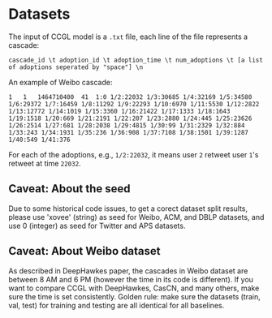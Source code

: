 # Datasets

The input of CCGL model is a `.txt` file, each line of the file represents a cascade:

```
cascade_id \t adoption_id \t adoption_time \t num_adoptions \t [a list of adoptions seperated by "space"] \n
```
An example of Weibo cascade:
```
1	1	1464710400	41	1:0 1/2:22032 1/3:30685 1/4:32169 1/5:34580 1/6:29372 1/7:16459 1/8:11292 1/9:22293 1/10:6970 1/11:5530 1/12:2822 1/13:12772 1/14:1019 1/15:3360 1/16:21422 1/17:1333 1/18:1643 1/19:1518 1/20:669 1/21:2191 1/22:207 1/23:2880 1/24:445 1/25:23626 1/26:2514 1/27:681 1/28:2038 1/29:4815 1/30:99 1/31:2329 1/32:884 1/33:243 1/34:1931 1/35:236 1/36:908 1/37:7108 1/38:1501 1/39:1287 1/40:549 1/41:376
```
For each of the adoptions, e.g., `1/2:22032`, it means user `2` retweet user `1`'s retweet at time `22032`. 

## Caveat: About the seed

Due to some historical code issues, to get a corect dataset split results, please use 'xovee' (string) as seed for Weibo, ACM, and DBLP datasets, and use 0 (integer) as seed for Twitter and APS datasets.

## Caveat: About Weibo dataset

As described in DeepHawkes paper, the cascades in Weibo dataset are between 8 AM and 6 PM (however the time in its code is different). If you want to compare CCGL with DeepHawkes, CasCN, and many others, make sure the time is set consistently. Golden rule: make sure the datasets (train, val, test) for training and testing are all identical for all baselines. 

